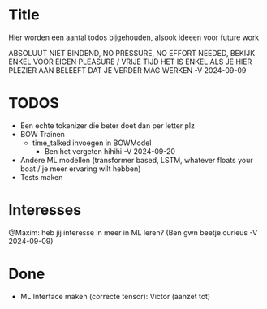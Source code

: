 # Title
Hier worden een aantal todos bijgehouden, alsook ideeen voor future work

ABSOLUUT NIET BINDEND, NO PRESSURE, NO EFFORT NEEDED, BEKIJK ENKEL VOOR EIGEN PLEASURE / VRIJE TIJD
HET IS ENKEL ALS JE HIER PLEZIER AAN BELEEFT DAT JE VERDER MAG WERKEN
-V 2024-09-09

# TODOS
- Een echte tokenizer die beter doet dan per letter plz
- BOW Trainen
  - time_talked invoegen in BOWModel
    - Ben het vergeten hihihi -V 2024-09-20
- Andere ML modellen (transformer based, LSTM, whatever floats your boat / je meer ervaring wilt hebben)
- Tests maken

# Interesses
@Maxim: heb jij interesse in meer in ML leren? (Ben gwn beetje curieus -V 2024-09-09)


# Done
- ML Interface maken (correcte tensor): Victor (aanzet tot)